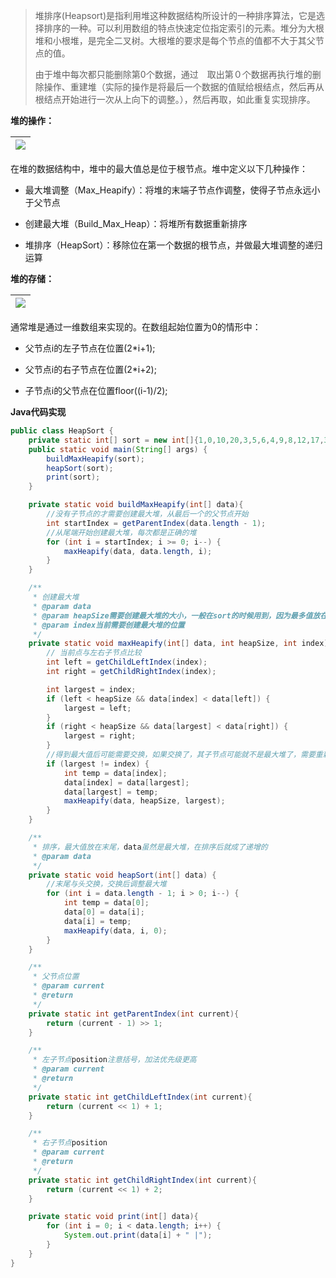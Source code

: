 > 堆排序\(Heapsort\)是指利用堆这种数据结构所设计的一种排序算法，它是选择排序的一种。可以利用数组的特点快速定位指定索引的元素。堆分为大根堆和小根堆，是完全二叉树。大根堆的要求是每个节点的值都不大于其父节点的值。
>
> 由于堆中每次都只能删除第0个数据，通过　取出第０个数据再执行堆的删除操作、重建堆（实际的操作是将最后一个数据的值赋给根结点，然后再从根结点开始进行一次从上向下的调整。），然后再取，如此重复实现排序。

**堆的操作：**

| ![](/assets/import6.1.png) |
| :---: |


在堆的数据结构中，堆中的最大值总是位于根节点。堆中定义以下几种操作：

* 最大堆调整（Max\_Heapify）：将堆的末端子节点作调整，使得子节点永远小于父节点

* 创建最大堆（Build\_Max\_Heap）：将堆所有数据重新排序

* 堆排序（HeapSort）：移除位在第一个数据的根节点，并做最大堆调整的递归运算

**堆的存储：**

| ![](/assets/import6.2.png) |
| :---: |


通常堆是通过一维数组来实现的。在数组起始位置为0的情形中：

* 父节点i的左子节点在位置\(2\*i+1\);

* 父节点i的右子节点在位置\(2\*i+2\);

* 子节点i的父节点在位置floor\(\(i-1\)/2\);

**Java代码实现**

```java
public class HeapSort {
    private static int[] sort = new int[]{1,0,10,20,3,5,6,4,9,8,12,17,34,11};
    public static void main(String[] args) {
        buildMaxHeapify(sort);
        heapSort(sort);
        print(sort);
    }

    private static void buildMaxHeapify(int[] data){
        //没有子节点的才需要创建最大堆，从最后一个的父节点开始
        int startIndex = getParentIndex(data.length - 1);
        //从尾端开始创建最大堆，每次都是正确的堆
        for (int i = startIndex; i >= 0; i--) {
            maxHeapify(data, data.length, i);
        }
    }

    /**
     * 创建最大堆
     * @param data
     * @param heapSize需要创建最大堆的大小，一般在sort的时候用到，因为最多值放在末尾，末尾就不再归入最大堆了
     * @param index当前需要创建最大堆的位置
     */
    private static void maxHeapify(int[] data, int heapSize, int index){
        // 当前点与左右子节点比较
        int left = getChildLeftIndex(index);
        int right = getChildRightIndex(index);

        int largest = index;
        if (left < heapSize && data[index] < data[left]) {
            largest = left;
        }
        if (right < heapSize && data[largest] < data[right]) {
            largest = right;
        }
        //得到最大值后可能需要交换，如果交换了，其子节点可能就不是最大堆了，需要重新调整
        if (largest != index) {
            int temp = data[index];
            data[index] = data[largest];
            data[largest] = temp;
            maxHeapify(data, heapSize, largest);
        }
    }

    /**
     * 排序，最大值放在末尾，data虽然是最大堆，在排序后就成了递增的
     * @param data
     */
    private static void heapSort(int[] data) {
        //末尾与头交换，交换后调整最大堆
        for (int i = data.length - 1; i > 0; i--) {
            int temp = data[0];
            data[0] = data[i];
            data[i] = temp;
            maxHeapify(data, i, 0);
        }
    }

    /**
     * 父节点位置
     * @param current
     * @return
     */
    private static int getParentIndex(int current){
        return (current - 1) >> 1;
    }

    /**
     * 左子节点position注意括号，加法优先级更高
     * @param current
     * @return
     */
    private static int getChildLeftIndex(int current){
        return (current << 1) + 1;
    }

    /**
     * 右子节点position
     * @param current
     * @return
     */
    private static int getChildRightIndex(int current){
        return (current << 1) + 2;
    }

    private static void print(int[] data){
        for (int i = 0; i < data.length; i++) {
            System.out.print(data[i] + " |");
        }
    }
}
```




